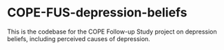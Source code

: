 # COPE-FUS-depression-beliefs

This is the codebase for the COPE Follow-up Study project on depression beliefs, including perceived causes of depression.